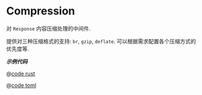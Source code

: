 # Compression

对 `Response` 内容压缩处理的中间件.

提供对三种压缩格式的支持: `br`, `gzip`, `deflate`. 可以根据需求配置各个压缩方式的优先度等.

_**示例代码**_ 

<CodeGroup>
  <CodeGroupItem title="main.rs" active>

@[code rust](../../../../codes/compression/src/main.rs)

  </CodeGroupItem>
  <CodeGroupItem title="Cargo.toml">

@[code toml](../../../../codes/compression/Cargo.toml)

  </CodeGroupItem>
</CodeGroup>